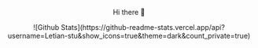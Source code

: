 
<p align="center">Hi there 👋</p>

<p align="center">![Github Stats](https://github-readme-stats.vercel.app/api?username=Letian-stu&show_icons=true&theme=dark&count_private=true)</p>

